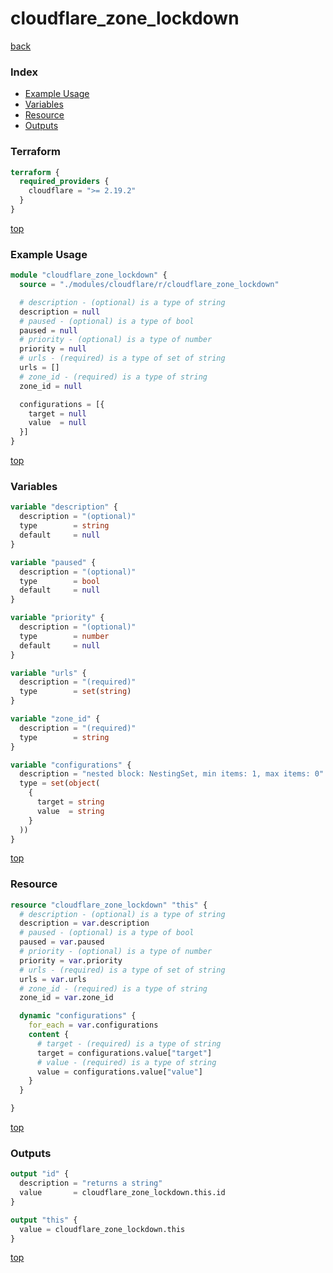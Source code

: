 # cloudflare_zone_lockdown

[back](../cloudflare.md)

### Index

- [Example Usage](#example-usage)
- [Variables](#variables)
- [Resource](#resource)
- [Outputs](#outputs)

### Terraform

```terraform
terraform {
  required_providers {
    cloudflare = ">= 2.19.2"
  }
}
```

[top](#index)

### Example Usage

```terraform
module "cloudflare_zone_lockdown" {
  source = "./modules/cloudflare/r/cloudflare_zone_lockdown"

  # description - (optional) is a type of string
  description = null
  # paused - (optional) is a type of bool
  paused = null
  # priority - (optional) is a type of number
  priority = null
  # urls - (required) is a type of set of string
  urls = []
  # zone_id - (required) is a type of string
  zone_id = null

  configurations = [{
    target = null
    value  = null
  }]
}
```

[top](#index)

### Variables

```terraform
variable "description" {
  description = "(optional)"
  type        = string
  default     = null
}

variable "paused" {
  description = "(optional)"
  type        = bool
  default     = null
}

variable "priority" {
  description = "(optional)"
  type        = number
  default     = null
}

variable "urls" {
  description = "(required)"
  type        = set(string)
}

variable "zone_id" {
  description = "(required)"
  type        = string
}

variable "configurations" {
  description = "nested block: NestingSet, min items: 1, max items: 0"
  type = set(object(
    {
      target = string
      value  = string
    }
  ))
}
```

[top](#index)

### Resource

```terraform
resource "cloudflare_zone_lockdown" "this" {
  # description - (optional) is a type of string
  description = var.description
  # paused - (optional) is a type of bool
  paused = var.paused
  # priority - (optional) is a type of number
  priority = var.priority
  # urls - (required) is a type of set of string
  urls = var.urls
  # zone_id - (required) is a type of string
  zone_id = var.zone_id

  dynamic "configurations" {
    for_each = var.configurations
    content {
      # target - (required) is a type of string
      target = configurations.value["target"]
      # value - (required) is a type of string
      value = configurations.value["value"]
    }
  }

}
```

[top](#index)

### Outputs

```terraform
output "id" {
  description = "returns a string"
  value       = cloudflare_zone_lockdown.this.id
}

output "this" {
  value = cloudflare_zone_lockdown.this
}
```

[top](#index)